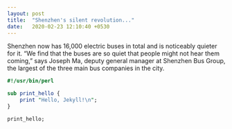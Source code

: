 ```yaml
---
layout: post
title:  "Shenzhen's silent revolution..."
date:   2020-02-23 12:10:40 +0530
---
```


Shenzhen now has 16,000 electric buses in total and is noticeably quieter for it. “We find that the buses are so quiet that people might not hear them coming,” says Joseph Ma, deputy general manager at Shenzhen Bus Group, the largest of the three main bus companies in the city.


```perl
#!/usr/bin/perl

sub print_hello {
    print "Hello, Jekyll!\n";
}

print_hello;
```
    